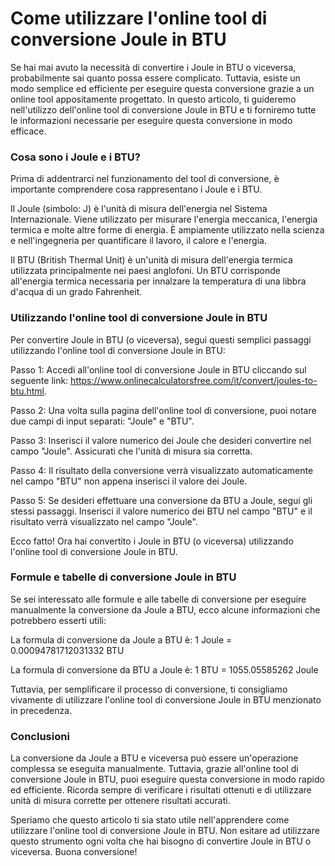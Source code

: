 Come utilizzare l'online tool di conversione Joule in BTU
=========================================================

Se hai mai avuto la necessità di convertire i Joule in BTU o viceversa, probabilmente sai quanto possa essere complicato. Tuttavia, esiste un modo semplice ed efficiente per eseguire questa conversione grazie a un online tool appositamente progettato. In questo articolo, ti guideremo nell'utilizzo dell'online tool di conversione Joule in BTU e ti forniremo tutte le informazioni necessarie per eseguire questa conversione in modo efficace.

### Cosa sono i Joule e i BTU?

Prima di addentrarci nel funzionamento del tool di conversione, è importante comprendere cosa rappresentano i Joule e i BTU.

Il Joule (simbolo: J) è l'unità di misura dell'energia nel Sistema Internazionale. Viene utilizzato per misurare l'energia meccanica, l'energia termica e molte altre forme di energia. È ampiamente utilizzato nella scienza e nell'ingegneria per quantificare il lavoro, il calore e l'energia.

Il BTU (British Thermal Unit) è un'unità di misura dell'energia termica utilizzata principalmente nei paesi anglofoni. Un BTU corrisponde all'energia termica necessaria per innalzare la temperatura di una libbra d'acqua di un grado Fahrenheit.

### Utilizzando l'online tool di conversione Joule in BTU

Per convertire Joule in BTU (o viceversa), segui questi semplici passaggi utilizzando l'online tool di conversione Joule in BTU:

Passo 1: Accedi all'online tool di conversione Joule in BTU cliccando sul seguente link: <https://www.onlinecalculatorsfree.com/it/convert/joules-to-btu.html>.

Passo 2: Una volta sulla pagina dell'online tool di conversione, puoi notare due campi di input separati: "Joule" e "BTU".

Passo 3: Inserisci il valore numerico dei Joule che desideri convertire nel campo "Joule". Assicurati che l'unità di misura sia corretta.

Passo 4: Il risultato della conversione verrà visualizzato automaticamente nel campo "BTU" non appena inserisci il valore dei Joule.

Passo 5: Se desideri effettuare una conversione da BTU a Joule, segui gli stessi passaggi. Inserisci il valore numerico dei BTU nel campo "BTU" e il risultato verrà visualizzato nel campo "Joule".

Ecco fatto! Ora hai convertito i Joule in BTU (o viceversa) utilizzando l'online tool di conversione Joule in BTU.

### Formule e tabelle di conversione Joule in BTU

Se sei interessato alle formule e alle tabelle di conversione per eseguire manualmente la conversione da Joule a BTU, ecco alcune informazioni che potrebbero esserti utili:

La formula di conversione da Joule a BTU è: 1 Joule = 0.00094781712031332 BTU

La formula di conversione da BTU a Joule è: 1 BTU = 1055.05585262 Joule

Tuttavia, per semplificare il processo di conversione, ti consigliamo vivamente di utilizzare l'online tool di conversione Joule in BTU menzionato in precedenza.

### Conclusioni

La conversione da Joule a BTU e viceversa può essere un'operazione complessa se eseguita manualmente. Tuttavia, grazie all'online tool di conversione Joule in BTU, puoi eseguire questa conversione in modo rapido ed efficiente. Ricorda sempre di verificare i risultati ottenuti e di utilizzare unità di misura corrette per ottenere risultati accurati.

Speriamo che questo articolo ti sia stato utile nell'apprendere come utilizzare l'online tool di conversione Joule in BTU. Non esitare ad utilizzare questo strumento ogni volta che hai bisogno di convertire Joule in BTU o viceversa. Buona conversione!